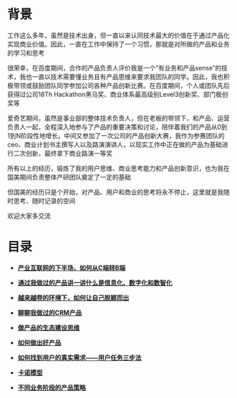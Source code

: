 # **背景**
工作这么多年，虽然是技术出身，但一直以来认同技术最大的价值在于通过产品化实现商业价值。因此，一直在工作中保持了一个习惯，那就是对所做的产品和业务的学习和思考

很荣幸，在百度期间，合作的产品负责人评价我是一个“有业务和产品sense”的技术，我也一直以技术需要懂业务且有产品思维来要求我团队的同学。因此，我也积极带领或鼓励团队同学参加公司各种产品创新比赛。在百度期间，个人或团队先后获得过公司18Th Hackathon黑马奖、商业体系最高级别Level3创新奖、部门极创奖等

爱奇艺期间，虽然是事业部的整体技术负责人，但在老板的带领下，和产品、运营负责人一起，全程深入地参与了产品的重要决策和讨论，陪伴着我们的产品从0到1到N阶段性地增长。中间又参加了一次公司的产品创新大赛，我作为参赛团队的ceo、商业计划书主撰写人以及路演演讲人，以现实工作中正在做的产品为基础进行二次创新，最终拿下商业路演一等奖

所有以上的经历，锻炼了我的用户思维、商业思考能力和产品创新意识，也为我在国美期间负责整体产研团队奠定了一定的基础

但国美的经历只是个开始，对产品、用户和商业的思考将永不停止，这里就是我随时思考、随时记录的空间

欢迎大家多交流

# **目录**

- **[产业互联网的下半场，如何从C端转B端](https://github.com/xiaoyuge/Prod-Notes/blob/main/%E4%BA%A7%E4%B8%9A%E4%BA%92%E8%81%94%E7%BD%91%E7%9A%84%E4%B8%8B%E5%8D%8A%E5%9C%BA%EF%BC%8C%E5%A6%82%E4%BD%95%E4%BB%8EC%E7%AB%AF%E8%BD%ACB%E7%AB%AF.md)**

- **[通过我做过的产品讲一讲什么是信息化、数字化和数智化](https://github.com/xiaoyuge/Prod-Notes/blob/main/%E9%80%9A%E8%BF%87%E6%88%91%E5%81%9A%E8%BF%87%E7%9A%84%E4%BA%A7%E5%93%81%E8%AE%B2%E4%B8%80%E8%AE%B2%E4%BB%80%E4%B9%88%E6%98%AF%E4%BF%A1%E6%81%AF%E5%8C%96%E3%80%81%E6%95%B0%E5%AD%97%E5%8C%96%E5%92%8C%E6%95%B0%E6%99%BA%E5%8C%96.md)**

- **[越来越卷的环境下，如何让自己脱颖而出]()**

- **[聊聊我做过的CRM产品](https://github.com/xiaoyuge/Prod-Notes/blob/main/%E8%81%8A%E8%81%8A%E6%88%91%E5%81%9A%E8%BF%87%E7%9A%84CRM%E4%BA%A7%E5%93%81.md)**

- **[做产品的生态建设思维](https://github.com/xiaoyuge/Prod-Notes/blob/main/%E5%81%9A%E4%BA%A7%E5%93%81%E7%9A%84%E7%94%9F%E6%80%81%E5%BB%BA%E8%AE%BE%E6%80%9D%E7%BB%B4.md)**

- **[如何做出好产品](https://github.com/xiaoyuge/Prod-Notes/blob/main/%E5%A6%82%E4%BD%95%E5%81%9A%E5%87%BA%E5%A5%BD%E4%BA%A7%E5%93%81.md)**

- **[如何找到用户的真实需求——用户任务三步法](https://github.com/xiaoyuge/Prod-Notes/blob/main/%E5%A6%82%E4%BD%95%E6%89%BE%E5%88%B0%E7%94%A8%E6%88%B7%E7%9A%84%E7%9C%9F%E5%AE%9E%E9%9C%80%E6%B1%82%E2%80%94%E2%80%94%E7%94%A8%E6%88%B7%E4%BB%BB%E5%8A%A1%E4%B8%89%E6%AD%A5%E6%B3%95.md)**

- **[卡诺模型](https://github.com/xiaoyuge/Prod-Notes/blob/main/%E5%8D%A1%E8%AF%BA%E6%A8%A1%E5%9E%8B.md)**

- **[不同业务阶段的产品策略](https://github.com/xiaoyuge/Prod-Notes/blob/main/%E4%B8%8D%E5%90%8C%E4%B8%9A%E5%8A%A1%E9%98%B6%E6%AE%B5%E7%9A%84%E4%BA%A7%E5%93%81%E7%AD%96%E7%95%A5.md)**






